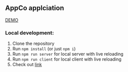 ## AppCo applciation

[DEMO](https://aleks-app-co.herokuapp.com/)


### Local development:
1. Clone the repository
2. Run `npm install` (or just `npm i`)
3. Run `npm run server` for local server with live reloading
4. Run `npm run client` for local client with live reloading
5. Check out [link](http://localhost:3000)